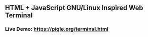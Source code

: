 ## HTML + JavaScript GNU/Linux Inspired Web Terminal


### Live Demo: https://piqle.org/terminal.html
